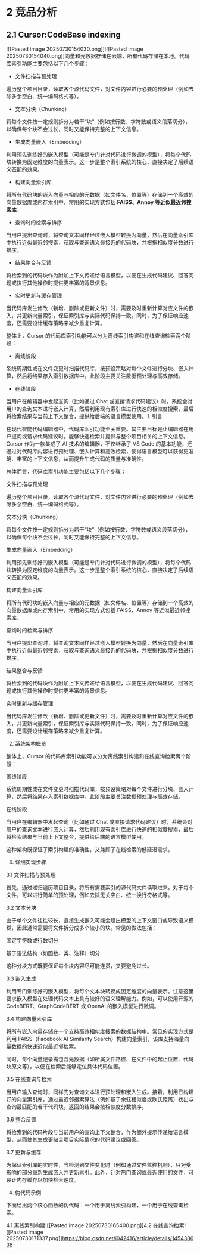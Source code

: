 # 2 竞品分析

## 2.1 Cursor:CodeBase indexing
![[Pasted image 20250730154030.png]]![[Pasted image 20250730154040.png]]向量和元数据存储在云端，所有代码存储在本地。代码库索引功能主要包括以下几个步骤：

- 文件扫描与预处理
    

遍历整个项目目录，读取各个源代码文件，对文件内容进行必要的预处理（例如去除多余空白、统一编码格式等）。

- 文本分块（Chunking）
    

将每个文件按一定规则拆分为若干“块”（例如按行数、字符数或语义段落切分），以确保每个块不会过长，同时又能保持完整的上下文信息。

- 生成向量嵌入（Embedding）
    

利用预先训练好的嵌入模型（可能是专门针对代码进行微调的模型），将每个代码块转换为固定维度的向量表示。这一步是整个索引系统的核心，直接决定了后续语义匹配的效果。

- 构建向量索引库
    

将所有代码块的嵌入向量与相应的元数据（如文件名、位置等）存储到一个高效的向量数据库或内存索引中，常用的实现方式包括 **FAISS、Annoy 等近似最近邻搜索库**。

- 查询时的检索与排序
    

当用户提出查询时，将查询文本同样经过嵌入模型转换为向量，然后在向量索引库中执行近似最近邻搜索，获取与查询语义最接近的代码块，并根据相似度分数进行排序。

- 结果整合与反馈
    

将检索到的代码块作为附加上下文传递给语言模型，以便在生成代码建议、回答问题或执行其他操作时提供更丰富的背景信息。

- 实时更新与缓存管理
    

当代码库发生修改（新增、删除或更新文件）时，需要及时重新计算对应文件的嵌入，并更新向量索引，保证索引库与实际代码保持一致。同时，为了保证响应速度，还需要设计缓存策略来减少重复计算。

  

  

整体上，Cursor 的代码库索引功能可以分为离线索引构建和在线查询检索两个阶段：

- 离线阶段
    

系统周期性或在文件变更时扫描代码库，按预设策略对每个文件进行分块、嵌入计算，然后将结果存入索引数据库中。此阶段主要关注数据预处理与高效存储。

- 在线阶段
    

当用户在编辑器中发起查询（比如通过 Chat 或直接请求代码建议）时，系统会对用户的查询文本进行嵌入计算，然后利用现有索引库进行快速的相似度搜索，最后将检索结果与当前上下文整合，提供给后端的语言模型使用。1. 引言

在现代智能代码编辑器中，代码库索引功能至关重要。其主要目标是让编辑器在用户提问或请求代码建议时，能够快速检索并提供与整个项目相关的上下文信息。Cursor 作为一款集成了 AI 技术的编辑器，不仅继承了 VS Code 的基本功能，还通过对代码库内容进行预处理、嵌入计算和高效检索，使得语言模型可以获得更准确、丰富的上下文信息，从而提升生成代码的质量与准确性。

  

总体而言，代码库索引功能主要包括以下几个步骤：

  

文件扫描与预处理

遍历整个项目目录，读取各个源代码文件，对文件内容进行必要的预处理（例如去除多余空白、统一编码格式等）。

  

文本分块（Chunking）

将每个文件按一定规则拆分为若干“块”（例如按行数、字符数或语义段落切分），以确保每个块不会过长，同时又能保持完整的上下文信息。

  

生成向量嵌入（Embedding）

利用预先训练好的嵌入模型（可能是专门针对代码进行微调的模型），将每个代码块转换为固定维度的向量表示。这一步是整个索引系统的核心，直接决定了后续语义匹配的效果。

  

构建向量索引库

将所有代码块的嵌入向量与相应的元数据（如文件名、位置等）存储到一个高效的向量数据库或内存索引中，常用的实现方式包括 FAISS、Annoy 等近似最近邻搜索库。

  

查询时的检索与排序

当用户提出查询时，将查询文本同样经过嵌入模型转换为向量，然后在向量索引库中执行近似最近邻搜索，获取与查询语义最接近的代码块，并根据相似度分数进行排序。

  

结果整合与反馈

将检索到的代码块作为附加上下文传递给语言模型，以便在生成代码建议、回答问题或执行其他操作时提供更丰富的背景信息。

  

实时更新与缓存管理

当代码库发生修改（新增、删除或更新文件）时，需要及时重新计算对应文件的嵌入，并更新向量索引，保证索引库与实际代码保持一致。同时，为了保证响应速度，还需要设计缓存策略来减少重复计算。

  

2. 系统架构概览

整体上，Cursor 的代码库索引功能可以分为离线索引构建和在线查询检索两个阶段：

  

离线阶段

系统周期性或在文件变更时扫描代码库，按预设策略对每个文件进行分块、嵌入计算，然后将结果存入索引数据库中。此阶段主要关注数据预处理与高效存储。

  

在线阶段

当用户在编辑器中发起查询（比如通过 Chat 或直接请求代码建议）时，系统会对用户的查询文本进行嵌入计算，然后利用现有索引库进行快速的相似度搜索，最后将检索结果与当前上下文整合，提供给后端的语言模型使用。

  

这种架构既保证了索引构建的准确性，又兼顾了在线检索的低延迟需求。

  

3. 详细实现步骤

3.1 文件扫描与预处理

首先，通过递归遍历项目目录，将所有需要索引的源代码文件读取进来。对于每个文件，可以进行简单的预处理，例如去除无关空白、统一换行符格式等。

  

3.2 文本分块

由于单个文件往往较长，直接生成嵌入可能会超出模型的上下文窗口或导致语义模糊，因此通常需要将文件拆分成多个较小的块。常见的做法包括：

  

固定字符数或行数切分

基于语法结构（如函数、类、注释）切分

这种分块方式既要保证每个块内容尽可能连贯，又要避免过长。

  

3.3 嵌入生成

利用专门训练好的嵌入模型，将每个文本块转换成固定维度的向量表示。注意这里要求嵌入模型在处理代码文本上具有较好的语义理解能力。例如，可以使用开源的 CodeBERT、GraphCodeBERT 或 OpenAI 的嵌入模型进行微调。

  

3.4 构建向量索引库

将所有嵌入向量存储在一个支持高效相似度搜索的数据结构中。常见的实现方式是利用 FAISS（Facebook AI Similarity Search）构建向量索引，该库支持海量向量数据的快速近似最近邻检索。

  

同时，每个向量记录需包含元数据（如所属文件路径、在文件中的起止位置、代码块原文等），以便在检索后能够定位具体代码位置。

  

3.5 在线查询与检索

当用户输入查询时，同样先对查询文本进行预处理和嵌入生成。接着，利用已构建好的向量索引库，通过最近邻搜索算法（例如基于余弦相似度或欧氏距离）找出与查询最匹配的若干代码块。返回的结果会按相似度分数排序。

  

3.6 整合反馈

将检索到的代码片段与当前用户的查询上下文整合，作为额外提示传递给语言模型，从而使其生成更贴合项目实际情况的代码建议或回答。

  

3.7 更新与缓存

为保证索引库的实时性，当检测到文件变化时（例如通过文件监控机制），只对受影响的部分重新生成嵌入并更新索引。此外，针对热门查询或最近使用的文件，可设计内存缓存以加快检索速度。

  

4. 伪代码示例

下面给出两个核心函数的伪代码：一个用于离线索引构建，一个用于在线查询检索。

4.1 离线索引构建![[Pasted image 20250730165400.png]]4.2 在线查询检索![[Pasted image 20250730171337.png]]https://blog.csdn.net/i042416/article/details/145438638
